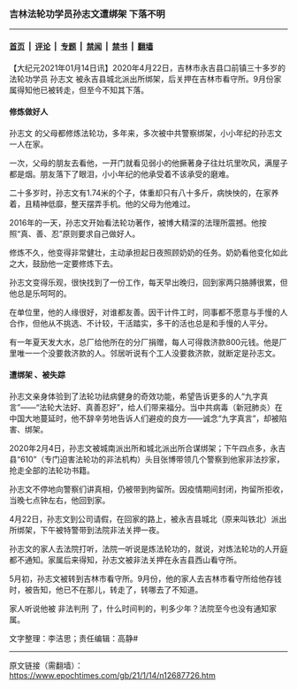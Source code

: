 ### 吉林法轮功学员孙志文遭绑架 下落不明

---

#### [首页](../../../..?n12687726) &nbsp;|&nbsp; [评论](../../../../../epoch-comment?n12687726) &nbsp;|&nbsp; [专题](../../../../../epoch-special?n12687726) &nbsp;|&nbsp; [禁闻](../../../../../epoch-news?n12687726) &nbsp;|&nbsp; [禁书](../../../../../books?n12687726) &nbsp;|&nbsp; [翻墙](https://github.com/gfw-breaker/nogfw/blob/master/README.md?n12687726)


<div class="post_content" id="artbody" itemprop="articleBody">
 <!-- article content begin -->
 <p>
  【大纪元2021年01月14日讯】2020年4月22日，吉林市永吉县口前镇三十多岁的法轮功学员
  <ok href="https://www.epochtimes.com/gb/tag/%E5%AD%99%E5%BF%97%E6%96%87.html">
   孙志文
  </ok>
  被永吉县城北派出所绑架，后关押在吉林市看守所。9月份家属得知他已被转走，但至今不知其下落。
 </p>
 <h4>
  修炼做好人
 </h4>
 <p>
  <ok href="https://www.epochtimes.com/gb/tag/%E5%AD%99%E5%BF%97%E6%96%87.html">
   孙志文
  </ok>
  的父母都修炼法轮功，多年来，多次被中共警察绑架，小小年纪的孙志文一人在家。
 </p>
 <p>
  一次，父母的朋友去看他，一开门就看见弱小的他撅著身子往灶坑里吹风，满屋子都是烟。朋友落下了眼泪，小小年纪的他承受着不该承受的磨难。
 </p>
 <p>
  二十多岁时，孙志文有1.74米的个子，体重却只有八十多斤，病怏怏的，在家养着，且精神低靡，整天摆弄手机。他的父母为他难过。
 </p>
 <p>
  2016年的一天，孙志文开始看法轮功著作，被博大精深的法理所震撼。他按照“真、善、忍”原则要求自己做好人。
 </p>
 <p>
  修炼不久，他变得非常健壮，主动承担起日夜照顾奶奶的任务。奶奶看他变化如此之大，鼓励他一定要修炼下去。
 </p>
 <p>
  孙志文变得乐观，很快找到了一份工作，每天早出晚归，回到家两只胳膊很累，但他总是乐呵呵的。
 </p>
 <p>
  在单位里，他的人缘很好，对谁都友善。因干计件工时，同事都不愿意与手慢的人合作，但他从不挑选、不计较，干活踏实，多干的活也总是和手慢的人平分。
 </p>
 <p>
  有一年夏天发大水，总厂给他所在的分厂捐赠，每人可得救济款800元钱。他是厂里唯一一个没要救济款的人。邻居听说有个工人没要救济款，就断定是孙志文。
 </p>
 <h4>
  <ok href="https://www.epochtimes.com/gb/tag/%E9%81%AD%E7%BB%91%E6%9E%B6.html">
   遭绑架
  </ok>
  、被失踪
 </h4>
 <p>
  孙志文亲身体验到了法轮功祛病健身的奇效功能，希望告诉更多的人“九字真言”——“法轮大法好、真善忍好”，给人们带来福分。当中共病毒（新冠肺炎）在中国大地蔓延时，他不辞辛劳地告诉人们避疫的良方——诚念“九字真言”，却被陷害、绑架。
 </p>
 <p>
  2020年2月4日，孙志文被城南派出所和城北派出所合谋绑架；下午四点多，永吉县“610”（专门迫害法轮功的非法机构）头目张博带领几个警察到他家非法抄家，抢走全部的法轮功书籍。
 </p>
 <p>
  孙志文不停地向警察们讲真相，仍被带到拘留所。因疫情期间封闭，拘留所拒收，当晚七点钟左右，他回到家。
 </p>
 <p>
  4月22日，孙志文到公司请假，在回家的路上，被永吉县城北（原来叫铁北）派出所绑架，下午被特警带到法院非法关押一夜。
 </p>
 <p>
  孙志文的家人去法院打听，法院一听说是炼法轮功的，就说，对炼法轮功的人开庭都不通知。家属后来得知，孙志文被非法关押在永吉县西山看守所。
 </p>
 <p>
  5月初，孙志文被转到吉林市看守所。9月份，他的家人去吉林市看守所给他存钱时，被告知，他已不在那儿，转走了，转哪去了不知道。
 </p>
 <p>
  家人听说他被
  <ok href="https://www.epochtimes.com/gb/tag/%E9%9D%9E%E6%B3%95%E5%88%A4%E5%88%91.html">
   非法判刑
  </ok>
  了，什么时间判的，判多少年？法院至今也没有通知家属。
 </p>
 <p>
  文字整理：李洁思；责任编辑：高静#
 </p>
 <!-- article content end -->
 <div id="below_article_ad">
 </div>
</div>


---

原文链接（需翻墙）：https://www.epochtimes.com/gb/21/1/14/n12687726.htm